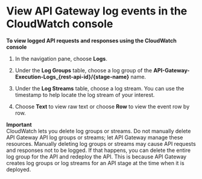 # View API Gateway log events in the CloudWatch console<a name="view-cloudwatch-log-events-in-cloudwatch-console"></a>

**To view logged API requests and responses using the CloudWatch console**

1. In the navigation pane, choose **Logs**\.

1. Under the **Log Groups** table, choose a log group of the **API\-Gateway\-Execution\-Logs\_\{rest\-api\-id\}/\{stage\-name\}** name\. 

1.  Under the **Log Streams** table, choose a log stream\. You can use the timestamp to help locate the log stream of your interest\. 

1. Choose **Text** to view raw text or choose **Row** to view the event row by row\.

**Important**  
 CloudWatch lets you delete log groups or streams\. Do not manually delete API Gateway API log groups or streams; let API Gateway manage these resources\. Manually deleting log groups or streams may cause API requests and responses not to be logged\. If that happens, you can delete the entire log group for the API and redeploy the API\. This is because API Gateway creates log groups or log streams for an API stage at the time when it is deployed\. 